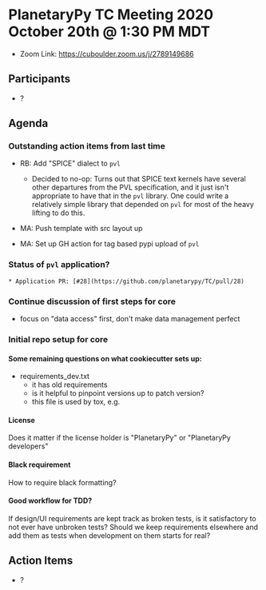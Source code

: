 # PlanetaryPy TC Meeting 2020 October 20th @ 1:30 PM MDT

* Zoom Link: https://cuboulder.zoom.us/j/2789149686

## Participants

* ?

## Agenda

### Outstanding action items from last time

* RB: Add "SPICE" dialect to `pvl`
    - Decided to no-op: Turns out that SPICE text kernels have several
	  other departures from the PVL specification, and it just isn't 
      appropriate to have that in the `pvl` library.  One could write a
      relatively simple library that depended on `pvl` for most of the heavy
      lifting to do this.

* MA: Push template with src layout up
* MA: Set up GH action for tag based pypi upload of `pvl`

### Status of `pvl` application?
	* Application PR: [#28](https://github.com/planetarypy/TC/pull/28)

### Continue discussion of first steps for core
* focus on "data access" first, don't make data management perfect

### Initial repo setup for core
#### Some remaining questions on what cookiecutter sets up:

* requirements_dev.txt
  * it has old requirements
  * is it helpful to pinpoint versions up to patch version?
  * this file is used by tox, e.g.

#### License
Does it matter if the license holder is "PlanetaryPy" or "PlanetaryPy developers"

#### Black requirement
How to require black formatting?

#### Good workflow for TDD?
If design/UI requirements are kept track as broken tests, is it satisfactory to not ever have unbroken tests?
Should we keep requirements elsewhere and add them as tests when development on them starts for real?

## Action Items

* ?

